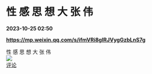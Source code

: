 # 性 感 思 想 大 张 伟

**2023-10-25 02:50**

**https://mp.weixin.qq.com/s/ifmVRi8gIRJVygGzbLnS7g**

性 感 思 想 大 张 伟  
![](https://img3.chouti.com/CHOUTI_20231025/9E5FC82164004B7C85E8B6DAE652A79A_W400H400.jpeg)  
[评论](https://m.chouti.com/link/40394548)